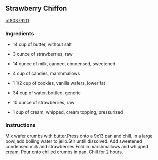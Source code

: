 ## Strawberry Chiffon

[bf803792f1](http://www.food.com/recipe/strawberry-chiffon-321802)

### Ingredients

 - 14 cup of butter, without salt

 - 3 ounce of strawberries, raw

 - 14 ounce of milk, canned, condensed, sweetened

 - 4 cup of candies, marshmallows

 - 1 1/2 cup of cookies, vanilla wafers, lower fat

 - 34 cup of water, bottled, generic

 - 10 ounce of strawberries, raw

 - 1 cup of cream, whipped, cream topping, pressurized

### Instructions

Mix wafer crumbs with butter.Press onto a 9x13 pan and chill. In a large bowl,add boiling water to jello.Stir untill dissolved. Add sweetened condensed milk and strawberries.Fold in marshmallows and whipped cream. Pour onto chilled crumbs in pan. Chill for 2 hours.